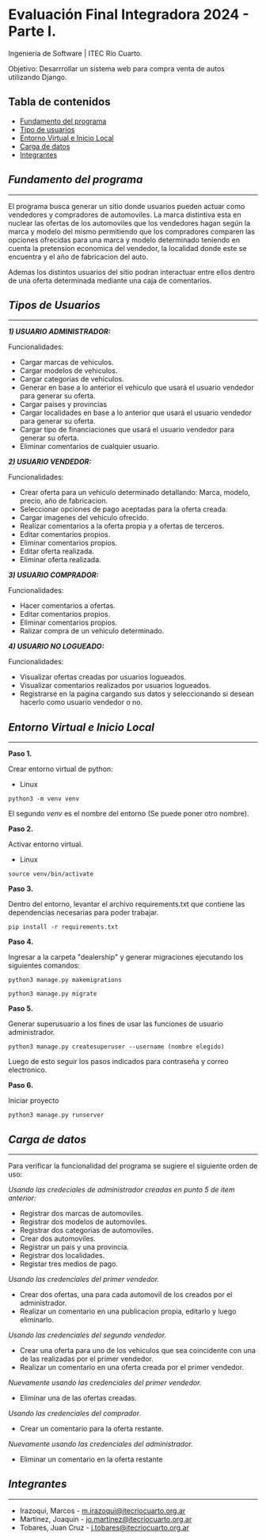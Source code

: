 # Evaluación Final Integradora 2024 - Parte I.

Ingeniería de Software | ITEC Río Cuarto.

Objetivo: Desarrrollar un sistema web para compra venta de autos utilizando Django.

## Tabla de contenidos
- [Fundamento del programa](#fundamento-del-programa)
- [Tipo de usuarios](#tipos-de-usuarios)
- [Entorno Virtual e Inicio Local](#entorno-virtual-e-inicio-local)
- [Carga de datos](#carga-de-datos)
- [Integrantes](#integrantes)

## *Fundamento del programa*
***

El programa busca generar un sitio donde usuarios pueden actuar como vendedores y compradores de automoviles. La marca distintiva esta en nuclear las ofertas de los automoviles que los vendedores hagan según la marca y modelo del mismo permitiendo que los compradores comparen las opciones ofrecidas para una marca y modelo determinado teniendo en cuenta la pretension economica del vendedor, la localidad donde este se encuentra y el año de fabricacion del auto.

Ademas los distintos usuarios del sitio podran interactuar entre ellos dentro de una oferta determinada mediante una caja de comentarios.

## *Tipos de Usuarios*
***
***1) USUARIO ADMINISTRADOR:***

Funcionalidades:
* Cargar marcas de vehiculos.
* Cargar modelos de vehiculos.
* Cargar categorias de vehiculos.
* Generar en base a lo anterior el vehiculo que usará el usuario vendedor para generar su oferta.
* Cargar paises y provincias
* Cargar localidades en base a lo anterior que usará el usuario vendedor para generar su oferta.
* Cargar tipo de financiaciones que usará el usuario vendedor para generar su oferta.
* Eliminar comentarios de cualquier usuario.

***2) USUARIO VENDEDOR:***

Funcionalidades:
* Crear oferta para un vehiculo determinado detallando: Marca, modelo, precio, año de fabricacion.
* Seleccionar opciones de pago aceptadas para la oferta creada.
* Cargar imagenes del vehiculo ofrecido.
* Realizar comentarios a la oferta propia y a ofertas de terceros.
* Editar comentarios propios.
* Eliminar comentarios propios.
* Editar oferta realizada.
* Eliminar oferta realizada.

***3) USUARIO COMPRADOR:***

Funcionalidades:
* Hacer comentarios a ofertas.
* Editar comentarios propios.
* Eliminar comentarios propios.
* Ralizar compra de un vehiculo determinado.

***4) USUARIO NO LOGUEADO:***

Funcionalidades:
* Visualizar ofertas creadas por usuarios logueados.
* Visualizar comentarios realizados por usuarios logueados.
* Registrarse en la pagina cargando sus datos y seleccionando si desean hacerlo como usuario vendedor o no.

## *Entorno Virtual e Inicio Local*
***
**Paso 1.**

Crear entorno virtual de python:

* Linux

```
python3 -m venv venv
```


El segundo *venv* es el nombre del entorno (Se puede poner otro nombre).

**Paso 2.**

Activar entorno virtual.

* Linux
```
source venv/bin/activate
```


**Paso 3.**

Dentro del entorno, levantar el archivo requirements.txt que contiene las dependencias necesarias para poder trabajar.

```
pip install -r requirements.txt
```

**Paso 4.**

Ingresar a la carpeta "dealership" y generar migraciones ejecutando los siguientes comandos:

```
python3 manage.py makemigrations
```
```
python3 manage.py migrate
```

**Paso 5.**

Generar superusuario a los fines de usar las funciones de usuario administrador.

```
python3 manage.py createsuperuser --username (nombre elegido)
```
Luego de esto seguir los pasos indicados para contraseña y correo electronico.

**Paso 6.**

Iniciar proyecto
```
python3 manage.py runserver
```

## *Carga de datos*
***
Para verificar la funcionalidad del programa se sugiere el siguiente orden de uso:

*Usando las credeciales de administrador creadas en punto 5 de item anterior:*

- Registrar dos marcas de automoviles.
- Registrar dos modelos de automoviles.
- Registrar dos categorias de automoviles.
- Crear dos automoviles.
- Registrar un pais y una provincia.
- Registrar dos localidades.
- Registar tres medios de pago.

*Usando las credenciales del primer vendedor.*
- Crear dos ofertas, una para cada automovil de los creados por el administrador.
- Realizar un comentario en una publicacion propia, editarlo y luego eliminarlo.

*Usando las credenciales del segundo vendedor.*
- Crear una oferta para uno de los vehiculos que sea coincidente con una de las realizadas por el primer vendedor.
- Realizar un comentario en una oferta creada por el primer vendedor.

*Nuevamente usando las credenciales del primer vendedor.*
- Eliminar una de las ofertas creadas.

*Usando las credenciales del comprador.*
- Crear un comentario para la oferta restante.

*Nuevamente usando las credenciales del administrador.*
- Eliminar un comentario en la oferta restante


## *Integrantes*
***

* Irazoqui, Marcos - m.irazoqui@itecriocuarto.org.ar
* Martinez, Joaquin - jo.martinez@itecriocuarto.org.ar
* Tobares, Juan Cruz - j.tobares@itecriocuarto.org.ar
